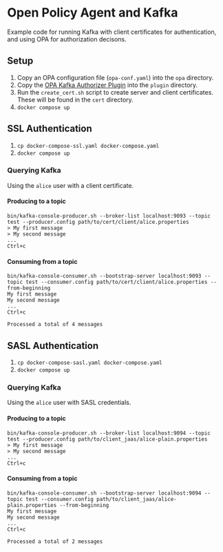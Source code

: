 # Open Policy Agent and Kafka

Example code for running Kafka with client certificates for authentication, and using OPA for authorization decisons.

## Setup

1. Copy an OPA configuration file (`opa-conf.yaml`) into the `opa` directory.
2. Copy the [OPA Kafka Authorizer Plugin](https://github.com/anderseknert/opa-kafka-plugin) into the `plugin` directory.
3. Run the `create_cert.sh` script to create server and client certificates. These will be found in the `cert` directory.
4. `docker compose up`

## SSL Authentication
1. `cp docker-compose-ssl.yaml docker-compose.yaml`
2. `docker compose up`

### Querying Kafka

Using the `alice` user with a client certificate.

#### Producing to a topic

```shell
bin/kafka-console-producer.sh --broker-list localhost:9093 --topic test --producer.config path/to/cert/client/alice.properties
> My first message
> My second message
...
Ctrl+c
```

#### Consuming from a topic

```shell
bin/kafka-console-consumer.sh --bootstrap-server localhost:9093 --topic test --consumer.config path/to/cert/client/alice.properties --from-beginning
My first message
My second message
...
Ctrl+c

Processed a total of 4 messages
```

## SASL Authentication
1. `cp docker-compose-sasl.yaml docker-compose.yaml`
2. `docker compose up`

### Querying Kafka

Using the `alice` user with SASL credentials.

#### Producing to a topic

```shell
bin/kafka-console-producer.sh --broker-list localhost:9094 --topic test --producer.config path/to/client_jaas/alice-plain.properties
> My first message
> My second message
...
Ctrl+c
```

#### Consuming from a topic

```shell
bin/kafka-console-consumer.sh --bootstrap-server localhost:9094 --topic test --consumer.config path/to/client_jaas/alice-plain.properties --from-beginning
My first message
My second message
...
Ctrl+c

Processed a total of 2 messages
```
